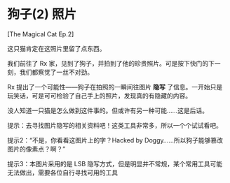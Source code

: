 # 狗子(2) 照片

[The Magical Cat Ep.2]

这只猫肯定在这照片里留了点东西。

我们前往了 Rx 家，见到了狗子，并拍到了他的珍贵照片。可是按下快门的下一刻，我们都察觉了一丝不对劲。

Rx 提出了一个可能性——狗子在拍照的一瞬间往图片 **隐写** 了信息。一开始只是玩笑话，可是可可检验了自己手上的照片，发现真的有隐藏的内容。

没人知道一只猫是怎么做到这件事的。但或许有另一种可能……这是后话。

提示：去寻找图片隐写的相关资料吧！这类工具非常多，所以一个个试试看吧。

提示2：“不是，你看看这图片上的字？Hacked by Doggy……所以狗子能够篡改图片的像素点？啊？”

提示3：本图片采用的是 LSB 隐写方式，但是明显并不常规，某个常用工具可能无法做出，需要各位自行寻找可用的工具
